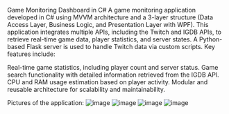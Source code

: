 Game Monitoring Dashboard in C#
A game monitoring application developed in C# using MVVM architecture and a 3-layer structure (Data Access Layer, Business Logic, and Presentation Layer with WPF). This application integrates multiple APIs, including the Twitch and IGDB APIs, to retrieve real-time game data, player statistics, and server states. A Python-based Flask server is used to handle Twitch data via custom scripts. Key features include:

Real-time game statistics, including player count and server status.
Game search functionality with detailed information retrieved from the IGDB API.
CPU and RAM usage estimation based on player activity.
Modular and reusable architecture for scalability and maintainability.

Pictures of the application:
![image](https://github.com/user-attachments/assets/5e78c78c-08e8-4ddf-be5c-c3e59ba6110c)
![image](https://github.com/user-attachments/assets/03e7c44c-5c3c-4d66-8817-1f3f215afea8)
![image](https://github.com/user-attachments/assets/773d0aae-ac85-4fd8-82ab-14584652bca9)
![image](https://github.com/user-attachments/assets/450e2dd1-286e-4365-9cd4-d2718a4461fe)

